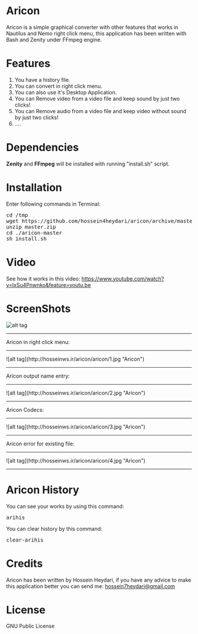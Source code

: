 # Aricon
Aricon is a simple graphical converter with other features that works in Nautilus and Nemo right click menu, this application has been written with Bash and Zenity under FFmpeg engine.
# Features
1. You have a history file.
2. You can convert in right click menu.
3. You can also use it's Desktop Application.
4. You can Remove video from a video file and keep sound by just two clicks!
5. You can Remove audio from a video file and keep video without sound by just two clicks!
6. ....


# Dependencies
<b>Zenity</b> and <b>FFmpeg</b> will be installed with running "install.sh" script.
# Installation
Enter following commands in Terminal:

<pre>
cd /tmp
wget https://github.com/hossein4heydari/aricon/archive/master.zip
unzip master.zip
cd ./aricon-master
sh install.sh
</pre>
# Video
See how it works in this video: https://www.youtube.com/watch?v=IxSu4Pnwnko&feature=youtu.be
# ScreenShots
![alt tag](http://hosseinws.ir/aricon/aricon/6.jpg "Aricon")
<hr>
Aricon in right click menu:
<hr>
![alt tag](http://hosseinws.ir/aricon/aricon/1.jpg "Aricon")
<hr>
Aricon output name entry:

<hr>
![alt tag](http://hosseinws.ir/aricon/aricon/2.jpg "Aricon")
<hr>
Aricon Codecs:
<hr>
![alt tag](http://hosseinws.ir/aricon/aricon/3.jpg "Aricon")
<hr>
Aricon error for existing file:
<hr>
![alt tag](http://hosseinws.ir/aricon/aricon/4.jpg "Aricon")
<hr>


# Aricon History

You can see your works by using this command:
<pre>
arihis
</pre>
You can clear history by this command:
<pre>
clear-arihis
</pre>

# Credits
Aricon has been written by Hossein Heydari, if you have any advice to make this application better you can send me: hossein7heydari@gmail.com

# License
GNU Public License
